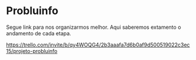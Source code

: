 # Probluinfo
Segue link para nos organizarmos melhor.
Aqui saberemos extamento o andamento de cada etapa.

https://trello.com/invite/b/qy4WOQG4/2b3aaafa7d6b0af9d500519022c3ec15/projeto-probluinfo
